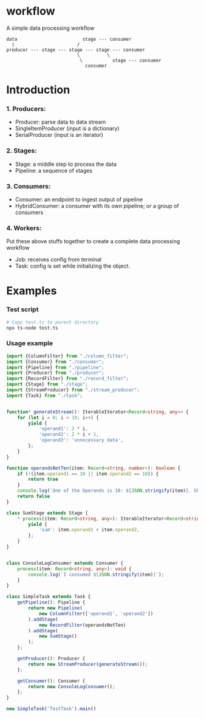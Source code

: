 # workflow
A simple data processing workflow

```diagram
data                        stage --- consumer
  |                       /
producer --- stage --- stage --- stage --- consumer
                          \          \
                           \           stage --- consumer
                             consumer
```
# Introduction
### 1. Producers:
- Producer: parse data to data stream
- SingleItemProducer (input is a dictionary)
- SerialProducer (input is an iterator)
### 2. Stages:
- Stage: a middle step to process the data
- Pipeline: a sequence of stages
### 3. Consumers:
- Consumer: an endpoint to ingest output of pipeline
- HybridConsumer: a consumer with its own pipeline; or a group of consumers
### 4. Workers:
Put these above stuffs together to create a complete data processing workflow
- Job: receives config from terminal
- Task: config is set while initializing the object.
# Examples
### Test script
```bash
# Copy test.ts to parent directory
npx ts-node test.ts
```

### Usage example

```typescript
import {ColumnFilter} from "./column_filter";
import {Consumer} from "./consumer";
import {Pipeline} from "./pipeline";
import {Producer} from "./producer";
import {RecordFilter} from "./record_filter";
import {Stage} from "./stage";
import {StreamProducer} from "./stream_producer";
import {Task} from "./task";


function* generateStream(): IterableIterator<Record<string, any>> {
    for (let i = 0; i < 10; i++) {
        yield {
            'operand1': 2 * i,
            'operand2': 2 * i + 1,
            'operand3': 'unnecessary data',
        };
    }
}

function operandsNotTen(item: Record<string, number>): boolean {
    if (!(item.operand1 == 10 || item.operand2 == 10)) {
        return true
    }
    console.log(`One of the Operands is 10: ${JSON.stringify(item)}. Skip this record.`)
    return false
}

class SumStage extends Stage {
    * process(item: Record<string, any>): IterableIterator<Record<string, any>> {
        yield {
            'sum': item.operand1 + item.operand2,
        };
    }
}


class ConsoleLogConsumer extends Consumer {
    process(item: Record<string, any>): void {
        console.log(`I consumed ${JSON.stringify(item)}`);
    }
}

class SimpleTask extends Task {
    getPipeline(): Pipeline {
        return new Pipeline(
            new ColumnFilter(['operand1', 'operand2'])
        ).addStage(
            new RecordFilter(operandsNotTen)
        ).addStage(
            new SumStage()
        );
    };

    getProducer(): Producer {
        return new StreamProducer(generateStream());
    };

    getConsumer(): Consumer {
        return new ConsoleLogConsumer();
    };
}

new SimpleTask('TestTask').main()
```
